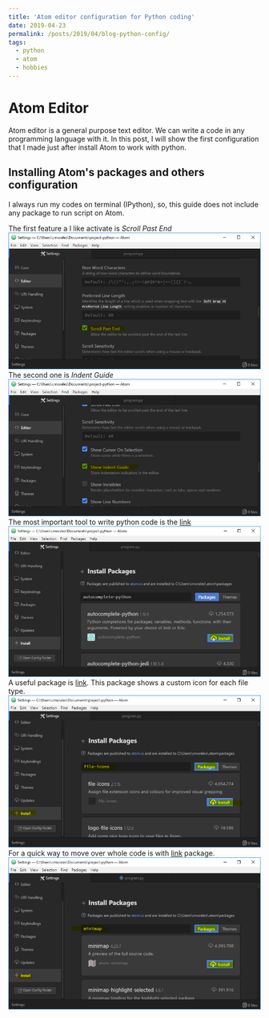 ```yaml
---
title: 'Atom editor configuration for Python coding'
date: 2019-04-23
permalink: /posts/2019/04/blog-python-config/
tags:
  - python
  - atom
  - hobbies
---
```


Atom Editor
======
Atom editor is a general purpose text editor. We can write a code in any programming language with it. In this post, I will show the first configuration that I made just after install Atom to work with python.

Installing Atom's packages and others configuration
------
I always run my codes on terminal (IPython), so, this guide does not include any package to run script on Atom.

The first feature a I like activate is _Scroll Past End_
<img src='/images/1_python_post.png'>
The second one is _Indent Guide_
<img src='/images/2_python_post.png'>
The most important tool to write python code is the [link](https://atom.io/packages/autocomplete-python "autocomplete-python")
<img src='/images/3_python_post.png'>
A useful package is [link](https://atom.io/packages/file-icons "file-icons"). This package shows a custom icon for each file type.
<img src='/images/4_python_post.png'>
For a quick way to move over whole code is with [link](https://atom.io/packages/minimap "minimap") package.
<img src='/images/5_python_post.png'>

